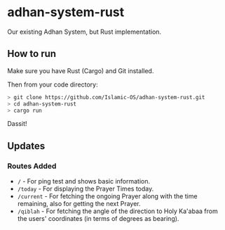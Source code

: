 # adhan-system-rust

Our existing Adhan System, but Rust implementation.

## How to run

Make sure you have Rust (Cargo) and Git installed.

Then from your code directory:

```bash
> git clone https://github.com/Islamic-OS/adhan-system-rust.git
> cd adhan-system-rust
> cargo run
```

Dassit!

## Updates

### Routes Added

- `/` - For ping test and shows basic information.
- `/today` - For displaying the Prayer Times today.
- `/current` - For fetching the ongoing Prayer along with the time remaining, also for getting the next Prayer.
- `/qiblah` - For fetching the angle of the direction to Holy Ka'abaa from the users' coordinates (in terms of degrees as bearing).

